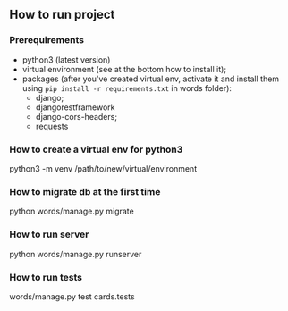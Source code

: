 
How to run project
---------------

### Prerequirements

* python3 (latest version)
* virtual environment (see at the bottom how to install it);
* packages (after you've created virtual env, activate it and install them using `pip install -r requirements.txt` in words folder):
  * django;
  * djangorestframework
  * django-cors-headers;
  * requests

### How to create a virtual env for python3

python3 -m venv /path/to/new/virtual/environment

### How to migrate db at the first time

python words/manage.py migrate

### How to run server

python words/manage.py runserver

### How to run tests

words/manage.py test cards.tests
